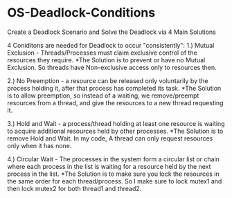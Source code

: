 # OS-Deadlock-Conditions
Create a Deadlock Scenario and Solve the Deadlock via 4 Main Solutions

4 Coniditons are needed for Deadlock to occur "consistently":
1.) Mutual Exclusion - Threads/Processes must claim exclusive control of the 
resources they require.
*The Solution is to prevent or have no Mutual Exclusion. So threads have 
Non-exclusive access only to resources then.

2.) No Preemption - a resource can be released only voluntarily by the 
process holding it, after that process has completed its task.
*The Solution is to allow preemption, so instead of a waiting, we remove/preempt
resources from a thread, and give the resources to a new thread requesting it.

3.) Hold and Wait - a process/thread holding at least one resource 
is waiting to acquire additional resources held by other processes.
*The Solution is to remove Hold and Wait. In my code, A thread can only
request resources only when it has none.

4.) Circular Wait - The processes in the system form a circular list or chain 
where each process in the list is waiting for a resource held 
by the next process in the list.
*The Solution is to make sure you lock the resources in the same order for
each thread/process. So I make sure to lock mutex1 and then lock mutex2 for
both thread1 and thread2.
